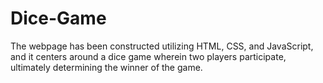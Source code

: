 # Dice-Game
The webpage has been constructed utilizing HTML, CSS, and JavaScript, and it centers around a dice game wherein two players participate, ultimately determining the winner of the game.
